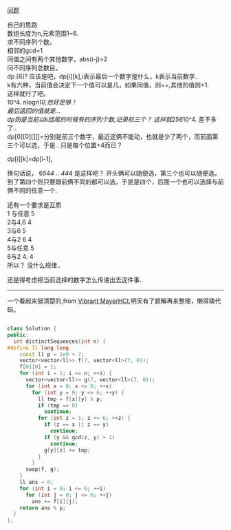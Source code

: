 [问题](https://leetcode.cn/contest/biweekly-contest-81/problems/number-of-distinct-roll-sequences/)  

自己的思路  
数组长度为n,元素范围1~6.  
求不同序列个数。  
相邻的gcd=1  
同值之间有两个其他数字，abs(i-j)>2  
问不同序列总数目。  
dp [6]? 应该是吧，dp[i][k],i表示最后一个数字是什么，k表示当前数字..  
k有六种，当前值会决定下一个值可以是几，如果同值，则==,其他的值则+1.  
这样就行了吧。  
10^4. nlogn*10,恰好足够！  
最后返回的值就是...  
dp则是当前以k结尾的时候有的序列个数,记录前三个？ 这样就256*10^4. 差不多了..  
dp[0][0][][]=分别是前三个数字，最近这俩不能动，也就是少了两个，而前面第三个可以选，于是.. 只是每个位置+4而已？  

dp[i][k]=dp[i-1][.](if)  

换句话说， 6*5*4*4 .. *4*4*4 是这样吧？ 开头俩可以随便选，第三个也可以随便选，到了第四个则只要跟前俩不同的都可以选，于是是四个，后面一个也可以选择与前俩不同的任意一个.  


还有一个要求是互质  
1 与任意 	5  
2与4,6 		4  
3与6 		5  
4与2 6 		4  
5与任意 		5  
6与2 4. 		4  
所以？		没什么规律..  

还是得考虑把当前选择的数字怎么传递出去这件事..  

---

一个看起来挺清楚的,from [Vibrant MayerHCt](https://leetcode.cn/contest/biweekly-contest-81/ranking/),明天有了题解再来整理，懒得猜代码。
  

```cpp

class Solution {
public:
  int distinctSequences(int n) {
#define ll long long
    const ll p = 1e9 + 7;
    vector<vector<ll>> f(7, vector<ll>(7, 0));
    f[0][0] = 1;
    for (int i = 1; i <= n; ++i) {
      vector<vector<ll>> g(7, vector<ll>(7, 0));
      for (int x = 0; x <= 6; ++x)
        for (int y = 0; y <= 6; ++y) {
          ll tmp = f[x][y] % p;
          if (tmp == 0)
            continue;
          for (int z = 1; z <= 6; ++z) {
            if (z == x || z == y)
              continue;
            if (y && gcd(z, y) > 1)
              continue;
            g[y][z] += tmp;
          }
        }
      swap(f, g);
    }
    ll ans = 0;
    for (int i = 0; i <= 6; ++i)
      for (int j = 0; j <= 6; ++j)
        ans += f[i][j];
    return ans % p;
  }
};

```
